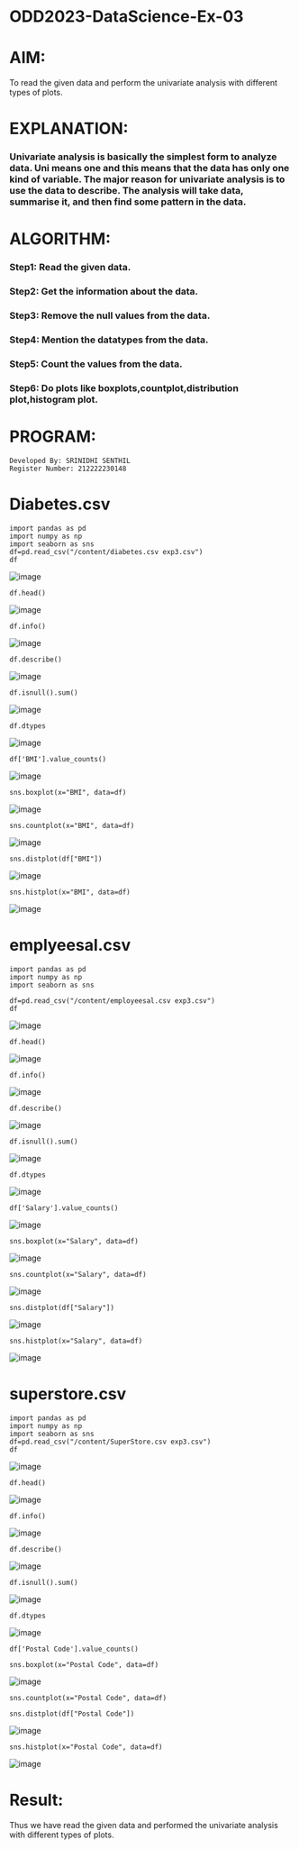 # ODD2023-DataScience-Ex-03
# AIM:
To read the given data and perform the univariate analysis with different types of plots.

# EXPLANATION:

### Univariate analysis is basically the simplest form to analyze data. Uni means one and this means that the data has only one kind of variable. The major reason for univariate analysis is to use the data to describe. The analysis will take data, summarise it, and then find some pattern in the data.

# ALGORITHM:
### Step1: Read the given data.
### Step2: Get the information about the data.
### Step3: Remove the null values from the data.
### Step4: Mention the datatypes from the data.
### Step5: Count the values from the data.
### Step6: Do plots like boxplots,countplot,distribution plot,histogram plot.

# PROGRAM:
```
Developed By: SRINIDHI SENTHIL
Register Number: 212222230148
```
# Diabetes.csv
```
import pandas as pd
import numpy as np
import seaborn as sns
df=pd.read_csv("/content/diabetes.csv exp3.csv")
df
```
![image](https://github.com/SRINIDHISENTHILNATHAN/ODD2023-DataScience-Ex-03/assets/121373170/0d7ec488-9360-4f1b-a769-8032144ff023)
```
df.head()
```
![image](https://github.com/SRINIDHISENTHILNATHAN/ODD2023-DataScience-Ex-03/assets/121373170/66f55ba4-5c5e-4217-b36d-0e715fe26609)
```
df.info()
```
![image](https://github.com/SRINIDHISENTHILNATHAN/ODD2023-DataScience-Ex-03/assets/121373170/3467c089-860e-46a0-9418-d528e37babd9)
```
df.describe()
```
![image](https://github.com/SRINIDHISENTHILNATHAN/ODD2023-DataScience-Ex-03/assets/121373170/209da76b-8953-463a-998d-588b4a661d5b)
```
df.isnull().sum()
```
![image](https://github.com/SRINIDHISENTHILNATHAN/ODD2023-DataScience-Ex-03/assets/121373170/898090e6-d5d4-47d1-9150-ffc4dc7693f7)
```
df.dtypes
```
![image](https://github.com/SRINIDHISENTHILNATHAN/ODD2023-DataScience-Ex-03/assets/121373170/600a1c5d-7126-4f2b-a718-650bb5e34b98)
```
df['BMI'].value_counts()
```
![image](https://github.com/SRINIDHISENTHILNATHAN/ODD2023-DataScience-Ex-03/assets/121373170/06a678c4-ca9b-4edd-a98e-f01b83003dd9)
```
sns.boxplot(x="BMI", data=df)
```
![image](https://github.com/SRINIDHISENTHILNATHAN/ODD2023-DataScience-Ex-03/assets/121373170/7328834e-aa73-4435-9a4a-15fb65479fc1)
```
sns.countplot(x="BMI", data=df)
```
![image](https://github.com/SRINIDHISENTHILNATHAN/ODD2023-DataScience-Ex-03/assets/121373170/cbf14c0c-963d-4d21-9051-9d12c9fb0db9)
```
sns.distplot(df["BMI"])
```
![image](https://github.com/SRINIDHISENTHILNATHAN/ODD2023-DataScience-Ex-03/assets/121373170/79dba318-63ba-47e6-add6-3ad115d4362d)
```
sns.histplot(x="BMI", data=df)
```
![image](https://github.com/SRINIDHISENTHILNATHAN/ODD2023-DataScience-Ex-03/assets/121373170/932a5cc7-a7c9-425c-b653-49902e1134b3)

# emplyeesal.csv
```
import pandas as pd
import numpy as np
import seaborn as sns

df=pd.read_csv("/content/employeesal.csv exp3.csv")
df
```
![image](https://github.com/SRINIDHISENTHILNATHAN/ODD2023-DataScience-Ex-03/assets/121373170/68ab6f77-626e-478f-8c58-4ea8b4e58e0d)
```
df.head()
```
![image](https://github.com/SRINIDHISENTHILNATHAN/ODD2023-DataScience-Ex-03/assets/121373170/043254e3-4416-4a2f-872d-51f25f51f6f9)
```
df.info()
```
![image](https://github.com/SRINIDHISENTHILNATHAN/ODD2023-DataScience-Ex-03/assets/121373170/740dc89a-4ed0-4628-8a54-b4a56a54c218)
```
df.describe()
```
![image](https://github.com/SRINIDHISENTHILNATHAN/ODD2023-DataScience-Ex-03/assets/121373170/f9ed7cdf-3b06-42f6-8452-62518ede0545)
```
df.isnull().sum()
```
![image](https://github.com/SRINIDHISENTHILNATHAN/ODD2023-DataScience-Ex-03/assets/121373170/b668364c-af69-4844-897e-58a557a96895)
```
df.dtypes
```
![image](https://github.com/SRINIDHISENTHILNATHAN/ODD2023-DataScience-Ex-03/assets/121373170/5eed451f-1ab7-4c49-9d4f-07242bcc898b)
```
df['Salary'].value_counts()
```
![image](https://github.com/SRINIDHISENTHILNATHAN/ODD2023-DataScience-Ex-03/assets/121373170/4f4852e5-13dd-458f-830d-79f77fc9f25f)
```
sns.boxplot(x="Salary", data=df)
```
![image](https://github.com/SRINIDHISENTHILNATHAN/ODD2023-DataScience-Ex-03/assets/121373170/4e6a06f4-0de2-4bd2-8d73-82baac08f99e)
```
sns.countplot(x="Salary", data=df)
```
![image](https://github.com/SRINIDHISENTHILNATHAN/ODD2023-DataScience-Ex-03/assets/121373170/658675f4-920d-4e09-9fb8-4dbacf8178cf)
```
sns.distplot(df["Salary"])
```
![image](https://github.com/SRINIDHISENTHILNATHAN/ODD2023-DataScience-Ex-03/assets/121373170/4e6a7a32-d83f-4ff7-86eb-cc95966cb9d9)
```
sns.histplot(x="Salary", data=df)
```
![image](https://github.com/SRINIDHISENTHILNATHAN/ODD2023-DataScience-Ex-03/assets/121373170/d74db76f-bd03-479b-aa11-683d0ba01098)
# superstore.csv
```
import pandas as pd
import numpy as np
import seaborn as sns
df=pd.read_csv("/content/SuperStore.csv exp3.csv")
df
```
![image](https://github.com/SRINIDHISENTHILNATHAN/ODD2023-DataScience-Ex-03/assets/121373170/d0c3cd3f-ee22-4c15-91bc-833161442355)
```
df.head()
```
![image](https://github.com/SRINIDHISENTHILNATHAN/ODD2023-DataScience-Ex-03/assets/121373170/c9be8b9b-0e23-42a9-ae89-ab1a04e933f7)
```
df.info()
```
![image](https://github.com/SRINIDHISENTHILNATHAN/ODD2023-DataScience-Ex-03/assets/121373170/6d08a445-9437-4afa-8f93-2c6031c57549)
```
df.describe()
```
![image](https://github.com/SRINIDHISENTHILNATHAN/ODD2023-DataScience-Ex-03/assets/121373170/f3d1be37-2499-4035-9f07-45e05beb9cec)
```
df.isnull().sum()
```
![image](https://github.com/SRINIDHISENTHILNATHAN/ODD2023-DataScience-Ex-03/assets/121373170/34ddbd02-5b32-4eab-9d7d-b405076bd61e)
```
df.dtypes
```
![image](https://github.com/SRINIDHISENTHILNATHAN/ODD2023-DataScience-Ex-03/assets/121373170/df731fdd-4cef-40ee-8f2d-7a165aa335d6)

```
df['Postal Code'].value_counts()
```
```
sns.boxplot(x="Postal Code", data=df)
```
![image](https://github.com/SRINIDHISENTHILNATHAN/ODD2023-DataScience-Ex-03/assets/121373170/3121a1a8-e614-450d-aaf1-05262157393e)
```
sns.countplot(x="Postal Code", data=df)
```
```
sns.distplot(df["Postal Code"])
```
![image](https://github.com/SRINIDHISENTHILNATHAN/ODD2023-DataScience-Ex-03/assets/121373170/8bfa3dc1-20d1-48fa-b386-4b8106b2f94a)
```
sns.histplot(x="Postal Code", data=df)
```
![image](https://github.com/SRINIDHISENTHILNATHAN/ODD2023-DataScience-Ex-03/assets/121373170/4d6c4e17-7b96-4923-ade2-93c01c750407)

# Result:
Thus we have read the given data and performed the univariate analysis with different types of plots.
